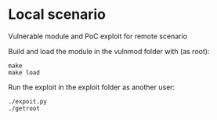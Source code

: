 Local scenario
===============

Vulnerable module and PoC exploit for remote scenario

Build and load the module in the vulnmod folder with (as root):
```
make
make load
```

Run the exploit in the exploit folder as another user:
```
./expoit.py
./getroot
```
